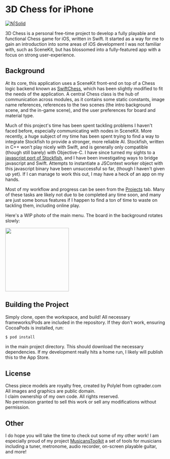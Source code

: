 # 3D Chess for iPhone

[![N|Solid](https://cdn4.iconfinder.com/data/icons/logos-3/1300/swift-seeklogo-128.png)](https://nodesource.com/products/nsolid)

3D Chess is a personal free-time project to develop a fully playable and functional Chess game for iOS, written in Swift. It started as a way for me to gain an introduction into some areas of iOS development I was not familiar with, such as SceneKit, but has blossomed into a fully-featured app with a focus on strong user-experience.

Background
----
At its core, this application uses a SceneKit front-end on top of a Chess logic backend known as [SwiftChess](https://github.com/SteveBarnegren/SwiftChess), which has been slightly modified to fit the needs of the application. A central Chess class is the hub of communication across modules, as it contains some static constants, image name references, references to the two scenes (the intro background scene, and the in-game scene), and the user preferences for board and material type.

Much of this project's time has been spent tackling problems I haven't faced before, especially communicating with nodes in SceneKit. More recently, a huge subject of my time has been spent trying to find a way to integrate Stockfish to provide a stronger, more reliable AI. Stockfish, written in C++ won't play nicely with Swift, and is generally only compatible (though still barely) with Objective-C. I have since turned my sights to a [javascript port of Stockfish](https://github.com/exoticorn/stockfish-js), and I have been investigating ways to bridge javascript and Swift. Attempts to instantiate a JSContext worker object with this javascript binary have been unsuccessful so far, (though I haven't given up yet). If I can manage to work this out, I may have a heck of an app on my hands.

Most of my workflow and progress can be seen from the [Projects](https://github.com/markypizz/Chess/projects) tab. Many of these tasks are likely not due to be completed any time soon, and many are just some bonus features if I happen to find a ton of time to waste on tackling them, including online play.

Here's a WIP photo of the main menu. The board in the background rotates slowly:

<img src="https://i.imgur.com/vvCIIS7.png" width="200">

Building the Project
----
Simply clone, open the workspace, and build! All necessary frameworks/Pods are included in the repository. If they don't work, ensuring CocoaPods is installed, run:
```sh
$ pod install
```
in the main project directory. This should download the necessary dependencies. If my development really hits a home run, I likely will publish this to the App Store.

License
----
Chess piece models are royalty free, created by Polylel from cgtrader.com  
All images and graphics are public domain.  
I claim ownership of my own code. All rights reserved.  
No permission granted to sell this work or sell any modifications without permission.

Other
----
I do hope you will take the time to check out some of my other work! I am especially proud of my project [MusicansToolkit](https://github.com/markypizz/MusiciansToolkit) a set of tools for musicians including a tuner, metronome, audio recorder, on-screen playable guitar, and more!
